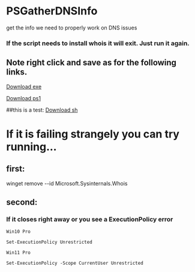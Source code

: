 # PSGatherDNSInfo
get the info we need to properly work on DNS issues

### If the script needs to install whois it will exit. Just run it again.
 
## Note right click and save as for the following links.
[Download exe](https://github.com/mrdatawolf/PSGatherDNSInfo/releases/download/v1.1.1/Get-DomainInfo.exe) 

[Download ps1](https://raw.githubusercontent.com/mrdatawolf/PSGatherDNSInfo/refs/heads/main/Get-DomainInfo.ps1)

##this is a test:
[Download sh](https://raw.githubusercontent.com/mrdatawolf/PSGatherDNSInfo/refs/heads/main/Get-DomainInfo.sh)

# If it is failing strangely you can try running...
## first:
winget remove --id Microsoft.Sysinternals.Whois

## second:
### If it closes right away or you see a ExecutionPolicy error

    Win10 Pro

    Set-ExecutionPolicy Unrestricted

    Win11 Pro

    Set-ExecutionPolicy -Scope CurrentUser Unrestricted

